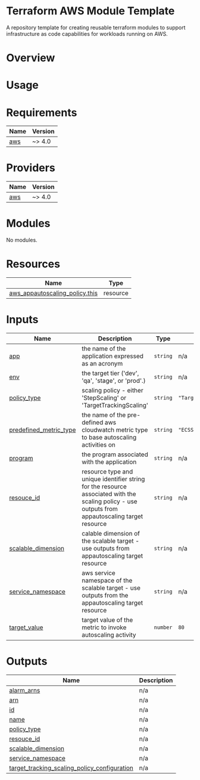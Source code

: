 # Terraform AWS Module Template
A repository template for creating reusable terraform modules to support infrastructure as code capabilities for workloads running on AWS. 

# Overview

# Usage 

<!-- BEGIN_TF_DOCS -->
# Requirements

| Name | Version |
|------|---------|
| <a name="requirement_aws"></a> [aws](#requirement\_aws) | ~> 4.0 |

# Providers

| Name | Version |
|------|---------|
| <a name="provider_aws"></a> [aws](#provider\_aws) | ~> 4.0 |

# Modules

No modules.

# Resources

| Name | Type |
|------|------|
| [aws_appautoscaling_policy.this](https://registry.terraform.io/providers/hashicorp/aws/latest/docs/resources/appautoscaling_policy) | resource |

# Inputs

| Name | Description | Type | Default | Required |
|------|-------------|------|---------|:--------:|
| <a name="input_app"></a> [app](#input\_app) | the name of the application expressed as an acronym | `string` | n/a | yes |
| <a name="input_env"></a> [env](#input\_env) | the target tier ('dev', 'qa', 'stage', or 'prod'.) | `string` | n/a | yes |
| <a name="input_policy_type"></a> [policy\_type](#input\_policy\_type) | scaling policy - either 'StepScaling' or 'TargetTrackingScaling' | `string` | `"TargetTrackingScaling"` | no |
| <a name="input_predefined_metric_type"></a> [predefined\_metric\_type](#input\_predefined\_metric\_type) | the name of the pre-defined aws cloudwatch metric type to base autoscaling activities on | `string` | `"ECSServiceAverageCPUUtilization"` | no |
| <a name="input_program"></a> [program](#input\_program) | the program associated with the application | `string` | n/a | yes |
| <a name="input_resouce_id"></a> [resouce\_id](#input\_resouce\_id) | resource type and unique identifier string for the resource associated with the scaling policy - use outputs from appautoscaling target resource | `string` | n/a | yes |
| <a name="input_scalable_dimension"></a> [scalable\_dimension](#input\_scalable\_dimension) | calable dimension of the scalable target - use outputs from appautoscaling target resource | `string` | n/a | yes |
| <a name="input_service_namespace"></a> [service\_namespace](#input\_service\_namespace) | aws service namespace of the scalable target - use outputs from the appautoscaling target resource | `string` | n/a | yes |
| <a name="input_target_value"></a> [target\_value](#input\_target\_value) | target value of the metric to invoke autoscaling activity | `number` | `80` | no |

# Outputs

| Name | Description |
|------|-------------|
| <a name="output_alarm_arns"></a> [alarm\_arns](#output\_alarm\_arns) | n/a |
| <a name="output_arn"></a> [arn](#output\_arn) | n/a |
| <a name="output_id"></a> [id](#output\_id) | n/a |
| <a name="output_name"></a> [name](#output\_name) | n/a |
| <a name="output_policy_type"></a> [policy\_type](#output\_policy\_type) | n/a |
| <a name="output_resouce_id"></a> [resouce\_id](#output\_resouce\_id) | n/a |
| <a name="output_scalable_dimension"></a> [scalable\_dimension](#output\_scalable\_dimension) | n/a |
| <a name="output_service_namespace"></a> [service\_namespace](#output\_service\_namespace) | n/a |
| <a name="output_target_tracking_scaling_policy_configuration"></a> [target\_tracking\_scaling\_policy\_configuration](#output\_target\_tracking\_scaling\_policy\_configuration) | n/a |
<!-- END_TF_DOCS -->
